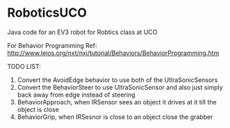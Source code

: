 # RoboticsUCO
Java code for an EV3 robot for Robtics class at UCO

For Behavior Programming Ref: http://www.lejos.org/nxt/nxj/tutorial/Behaviors/BehaviorProgramming.htm

TODO LIST:
  1. Convert the AvoidEdge behavior to use both of the UtlraSonicSensors
  2. Convert the BehaviorSteer to use UltraSonicSensor and also just simply back away from edge instead of steering
  3. BehaviorApproach, when IRSensor sees an object it drives at it till the object is close
  4. BehaviorGrip, when IRSesnor is close to an object close the grabber
